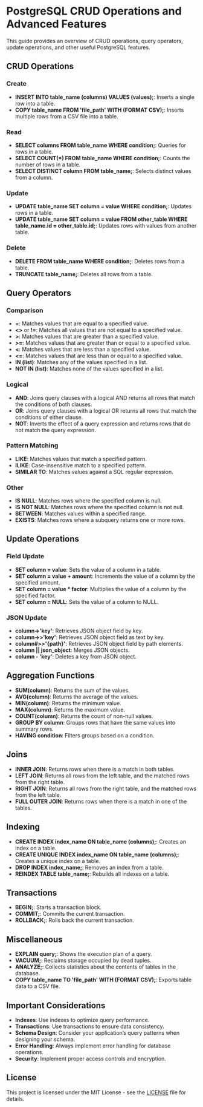 # PostgreSQL CRUD Operations and Advanced Features

This guide provides an overview of CRUD operations, query operators, update operations, and other useful PostgreSQL features.

## CRUD Operations

### Create

- **INSERT INTO table_name (columns) VALUES (values);**: Inserts a single row into a table.
- **COPY table_name FROM 'file_path' WITH (FORMAT CSV);**: Inserts multiple rows from a CSV file into a table.

### Read

- **SELECT columns FROM table_name WHERE condition;**: Queries for rows in a table.
- **SELECT COUNT(\*) FROM table_name WHERE condition;**: Counts the number of rows in a table.
- **SELECT DISTINCT column FROM table_name;**: Selects distinct values from a column.

### Update

- **UPDATE table_name SET column = value WHERE condition;**: Updates rows in a table.
- **UPDATE table_name SET column = value FROM other_table WHERE table_name.id = other_table.id;**: Updates rows with values from another table.

### Delete

- **DELETE FROM table_name WHERE condition;**: Deletes rows from a table.
- **TRUNCATE table_name;**: Deletes all rows from a table.

## Query Operators

### Comparison

- **=**: Matches values that are equal to a specified value.
- **<>** or **!=**: Matches all values that are not equal to a specified value.
- **>**: Matches values that are greater than a specified value.
- **>=**: Matches values that are greater than or equal to a specified value.
- **<**: Matches values that are less than a specified value.
- **<=**: Matches values that are less than or equal to a specified value.
- **IN (list)**: Matches any of the values specified in a list.
- **NOT IN (list)**: Matches none of the values specified in a list.

### Logical

- **AND**: Joins query clauses with a logical AND returns all rows that match the conditions of both clauses.
- **OR**: Joins query clauses with a logical OR returns all rows that match the conditions of either clause.
- **NOT**: Inverts the effect of a query expression and returns rows that do not match the query expression.

### Pattern Matching

- **LIKE**: Matches values that match a specified pattern.
- **ILIKE**: Case-insensitive match to a specified pattern.
- **SIMILAR TO**: Matches values against a SQL regular expression.

### Other

- **IS NULL**: Matches rows where the specified column is null.
- **IS NOT NULL**: Matches rows where the specified column is not null.
- **BETWEEN**: Matches values within a specified range.
- **EXISTS**: Matches rows where a subquery returns one or more rows.

## Update Operations

### Field Update

- **SET column = value**: Sets the value of a column in a table.
- **SET column = value + amount**: Increments the value of a column by the specified amount.
- **SET column = value \* factor**: Multiplies the value of a column by the specified factor.
- **SET column = NULL**: Sets the value of a column to NULL.

### JSON Update

- **column->'key'**: Retrieves JSON object field by key.
- **column->>'key'**: Retrieves JSON object field as text by key.
- **column#>>'{path}'**: Retrieves JSON object field by path elements.
- **column || json_object**: Merges JSON objects.
- **column - 'key'**: Deletes a key from JSON object.

## Aggregation Functions

- **SUM(column)**: Returns the sum of the values.
- **AVG(column)**: Returns the average of the values.
- **MIN(column)**: Returns the minimum value.
- **MAX(column)**: Returns the maximum value.
- **COUNT(column)**: Returns the count of non-null values.
- **GROUP BY column**: Groups rows that have the same values into summary rows.
- **HAVING condition**: Filters groups based on a condition.

## Joins

- **INNER JOIN**: Returns rows when there is a match in both tables.
- **LEFT JOIN**: Returns all rows from the left table, and the matched rows from the right table.
- **RIGHT JOIN**: Returns all rows from the right table, and the matched rows from the left table.
- **FULL OUTER JOIN**: Returns rows when there is a match in one of the tables.

## Indexing

- **CREATE INDEX index_name ON table_name (columns);**: Creates an index on a table.
- **CREATE UNIQUE INDEX index_name ON table_name (columns);**: Creates a unique index on a table.
- **DROP INDEX index_name;**: Removes an index from a table.
- **REINDEX TABLE table_name;**: Rebuilds all indexes on a table.

## Transactions

- **BEGIN;**: Starts a transaction block.
- **COMMIT;**: Commits the current transaction.
- **ROLLBACK;**: Rolls back the current transaction.

## Miscellaneous

- **EXPLAIN query;**: Shows the execution plan of a query.
- **VACUUM;**: Reclaims storage occupied by dead tuples.
- **ANALYZE;**: Collects statistics about the contents of tables in the database.
- **COPY table_name TO 'file_path' WITH (FORMAT CSV);**: Exports table data to a CSV file.

## Important Considerations

- **Indexes**: Use indexes to optimize query performance.
- **Transactions**: Use transactions to ensure data consistency.
- **Schema Design**: Consider your application’s query patterns when designing your schema.
- **Error Handling**: Always implement error handling for database operations.
- **Security**: Implement proper access controls and encryption.

## License

This project is licensed under the MIT License - see the [LICENSE](LICENSE) file for details.
